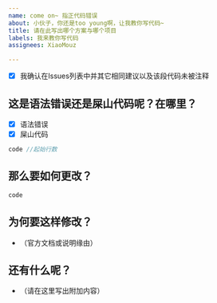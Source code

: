 ```yaml
---
name: come on~ 指正代码错误
about: 小伙子，你还是too young啊，让我教你写代码~
title: 请在此写出哪个方案与哪个项目
labels: 我来教你写代码
assignees: XiaoMouz

---
```


- [x] 我确认在Issues列表中并其它相同建议以及该段代码未被注释

## 这是语法错误还是屎山代码呢？在哪里？
- [x] 语法错误
- [x] 屎山代码
```C#
code //起始行数
```

## 那么要如何更改？
```C#
code
```
## 为何要这样修改？
- （官方文档或说明缘由）

## 还有什么呢？
- （请在这里写出附加内容）
